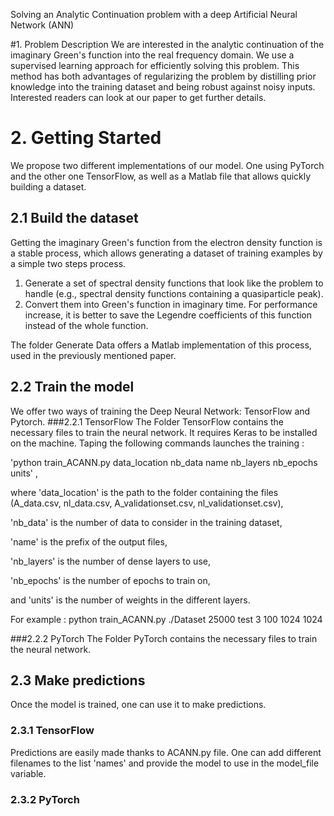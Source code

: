 Solving an Analytic Continuation problem with a deep Artificial Neural Network (ANN)

#1. Problem Description
 We are interested in the analytic continuation of the imaginary Green's function into the real frequency domain. We use a supervised learning approach for efficiently solving this problem. This method has both advantages of regularizing the problem by distilling prior knowledge into the training dataset and being robust against noisy inputs. Interested readers can look at our paper to get further details.

# 2. Getting Started 
 We propose two different implementations of our model. One using PyTorch and the other one TensorFlow, as well as a Matlab file that allows quickly building a dataset. 

## 2.1 Build the dataset
 Getting the imaginary Green's function from the electron density function is a stable process, which allows generating a dataset of training examples by a simple two steps process. 
1. Generate a set of spectral density functions that look like the problem to handle (e.g., spectral density functions containing a quasiparticle peak).
2. Convert them into Green's function in imaginary time. For performance increase, it is better to save the Legendre coefficients of this function instead of the whole function.
 
The folder Generate Data offers a Matlab implementation of this process, used in the previously mentioned paper. 

## 2.2 Train the model
 We offer two ways of training the  Deep Neural Network: TensorFlow and Pytorch.
###2.2.1 TensorFlow
 The Folder TensorFlow contains the necessary files to train the neural network. It requires Keras to be installed on the machine.  Taping the following commands launches the training :

  'python train_ACANN.py data_location nb_data name nb_layers nb_epochs units' ,
  
where 'data_location' is the path to the folder containing the files (A_data.csv, nl_data.csv, A_validationset.csv, nl_validationset.csv), 

'nb_data' is the number of data to consider in the training dataset, 

'name' is the prefix of the output files, 

'nb_layers' is the number of dense layers to use, 

'nb_epochs' is the number of epochs to train on, 

and 'units' is the number of weights in the different layers. 

For example : python train_ACANN.py ./Dataset 25000 test 3 100 1024 1024

###2.2.2 PyTorch
 The Folder PyTorch contains the necessary files to train the neural network.
## 2.3 Make predictions
 Once the model is trained, one can use it to make predictions.
### 2.3.1 TensorFlow
Predictions are easily made thanks to ACANN.py file.
One can add different filenames to the list 'names' and provide the model to use in the model_file variable.

### 2.3.2 PyTorch

